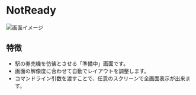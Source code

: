 # NotReady

![画面イメージ](https://user-images.githubusercontent.com/67314487/106139390-b6909880-61b0-11eb-8476-190827ad950d.png)

## 特徴
- 駅の券売機を彷彿とさせる「準備中」画面です。
- 画面の解像度に合わせて自動でレイアウトを調整します。
- コマンドライン引数を渡すことで、任意のスクリーンで全画面表示が出来ます。
